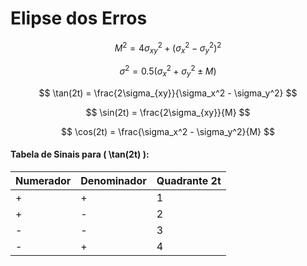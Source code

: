 # Elipse dos Erros



$$
M^2 = 4\sigma_{xy}^2 + (\sigma_x^2 - \sigma_y^2)^2
$$

$$
\sigma^2 = 0.5(\sigma_x^2 + \sigma_y^2 \pm M)
$$

$$
\tan(2t) = \frac{2\sigma_{xy}}{\sigma_x^2 - \sigma_y^2}
$$

$$
\sin(2t) = \frac{2\sigma_{xy}}{M}
$$

$$
\cos(2t) = \frac{\sigma_x^2 - \sigma_y^2}{M}
$$

#### Tabela de Sinais para ( \tan(2t) ):

| Numerador | Denominador | Quadrante 2t |
| --------- | ----------- | ------------ |
| +         | +           | 1            |
| +         | -           | 2            |
| -         | -           | 3            |
| -         | +           | 4            |
